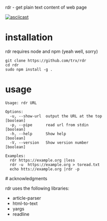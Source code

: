 rdr - get plain text content of web page

[![asciicast](https://asciinema.org/a/8rtrx7hn4jv3ybkpg4wj1xrtz.png)](https://asciinema.org/a/8rtrx7hn4jv3ybkpg4wj1xrtz)

# installation

rdr requires node and npm (yeah well, sorry)

	git clone https://github.com/trx/rdr
	cd rdr
	sudo npm install -g .

# usage

	Usage: rdr URL

	Options:
	  -u, --show-url  output the URL at the top                            [boolean]
	  -p, --pipe      read url from stdin                                  [boolean]
	  -h, --help      Show help                                            [boolean]
	  -V, --version   Show version number                                  [boolean]

	Examples:
	  rdr https://example.org |less
	  rdr -u  https://example.org > toread.txt
	  echo htts://example.org |rdr -p

# acknowledgments

rdr uses the following libraries:

* article-parser
* html-to-text
* yargs
* readline
